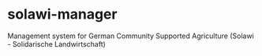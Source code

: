 # solawi-manager
Management system for German Community Supported Agriculture (Solawi - Solidarische Landwirtschaft)
